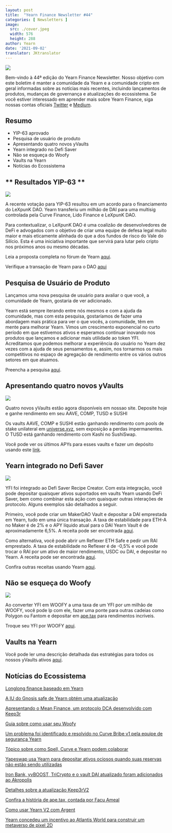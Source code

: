 ```yaml
---
layout: post
title:  "Yearn Finance Newsletter #44"
categories: [ Newsletters ]
image:
  src: ./cover.jpeg
  width: 576
  height: 288
author: Yearn
date: '2021-09-02'
translator: JKtranslator
---
```



![](/_posts/_newsletters/Yearn-Finance-Newsletter-44/cover.jpeg?w=880&h=440)

Bem-vindo à 44ª edição do Yearn Finance Newsletter. Nosso objetivo com este boletim é manter a comunidade da Yearn e a comunidade cripto em geral informadas sobre as notícias mais recentes, incluindo lançamentos de produtos, mudanças de governança e atualizações do ecossistema. Se você estiver interessado em aprender mais sobre Yearn Finance, siga nossas contas oficiais [Twitter](https://twitter.com/iearnfinance) e [Medium](https://medium.com/iearn).

## **Resumo**

- YIP-63 aprovado
- Pesquisa de usuário de produto
- Apresentando quatro novos yVaults
- Yearn integrado no Defi Saver
- Não se esqueça do Woofy
- Vaults na Yearn
- Notícias do Ecossistema

## ** Resultados YIP-63 **

![](/_posts/_newsletters/Yearn-Finance-Newsletter-44/image2.jpg?w=1456&h=690)

A recente votação para YIP-63 resultou em um acordo para o financiamento do LeXpunK DAO. Yearn transferiu um milhão de DAI para uma multisig controlada pela Curve Finance, Lido Finance e LeXpunK DAO.

Para contextualizar, o LeXpunK DAO é uma coalizão de desenvolvedores de DeFi e advogados com o objetivo de criar uma equipe de defesa legal muito maior e mais eticamente alinhada do que a dos fundos de risco do Vale do Silício. Esta é uma iniciativa importante que servirá para lutar pelo cripto nos próximos anos ou mesmo décadas.

Leia a proposta completa no fórum de Yearn [aqui](https://gov.yearn.finance/t/yip-63-fund-builder-first-legal-activism-dao/11280).

Verifique a transação de Yearn para o DAO [aqui](https://etherscan.io/tx/0x0ec0fc55d6dc51b426a254bf2d6de138b1b9a1c3031f4ab3a7b39439fa004392)

## **Pesquisa de Usuário de Produto**

Lançamos uma nova pesquisa de usuário para avaliar o que você, a comunidade de Yearn, gostaria de ver adicionado.

Yearn está sempre iterando entre nós mesmos e com a ajuda da comunidade, mas com esta pesquisa, gostaríamos de fazer uma abordagem mais prática para ver o que vocês, a comunidade, têm em mente para melhorar Yearn. Vimos um crescimento exponencial no curto período em que estivemos ativos e esperamos continuar inovando nos produtos que lançamos e adicionar mais utilidade ao token YFI. Acreditamos que podemos melhorar a experiência do usuário no Yearn dez vezes com a ajuda de seus pensamentos e, assim, nos tornarmos os mais competitivos no espaço de agregação de rendimento entre os vários outros setores em que atuamos.

Preencha a pesquisa [aqui](https://yearnfinance.typeform.com/to/ojp3J8gn).

## **Apresentando quatro novos yVaults**

![](/_posts/_newsletters/Yearn-Finance-Newsletter-44/image3.jpg?w=611&h=298)

Quatro novos yVaults estão agora disponíveis em nossao site. Deposite hoje e ganhe rendimento em seu AAVE, COMP, TUSD e SUSHI

Os vaults AAVE, COMP e SUSHI estão ganhando rendimento com pools de stake unilateral em [universe.xyz](https://universe.xyz/polymorphs), sem exposição a perdas impermanentes. O TUSD está ganhando rendimento com Kashi no SushiSwap.

Você pode ver os últimos APYs para esses vaults e fazer um depósito usando este [link](https://yearn.finance/vaults).

## **Yearn integrado no Defi Saver**

![](/_posts/_newsletters/Yearn-Finance-Newsletter-44/image4.jpg?w=1012&h=506)

YFI foi integrado ao Defi Saver Recipe Creator. Com esta integração, você pode depositar quaisquer ativos suportados em vaults Yearn usando DeFi Saver, bem como combinar esta ação com quaisquer outras interações de protocolo. Alguns exemplos são detalhados a seguir.

Primeiro, você pode criar um MakerDAO Vault e depositar a DAI emprestada em Yearn, tudo em uma única transação. A taxa de estabilidade para ETH-A no Maker é de 2% e o APY líquido atual para o DAI Yearn Vault é de aproximadamente 6,5%. A receita pode ser encontrada [aqui](https://app.defisaver.com/recipes/create?recipe=V3JhcEV0aEFjdGlvbiwyMDtSZWZsZXhlck9wZW5TYWZlQWN0aW9uLEVUSC1BO1JlZmxleGVyU3VwcGx5QWN0aW9uLCQyLHJlY2lwZSxBbGwgYXZhaWxhYmxlO1JlZmxleGVyR2VuZXJhdGVBY3Rpb24sJDIsNjY2NixyZWNpcGU7U2VsbEFjdGlvbiwweDAzYWI0NTg2MzQ5MTBhYWQyMGVmNWYxYzhlZTk2ZjFkNmFjNTQ5MTkscmVjaXBlLDY2NjYsMHhBMGI4Njk5MWM2MjE4YjM2YzFkMTlENGEyZTlFYjBjRTM2MDZlQjQ4LHJlY2lwZSwxO1llYXJuU3VwcGx5QWN0aW9uLDB4QTBiODY5OTFjNjIxOGIzNmMxZDE5RDRhMmU5RWIwY0UzNjA2ZUI0OCxyZWNpcGUsQWxsIGF2YWlsYWJsZSx3YWxsZXQ%3D).

Como alternativa, você pode abrir um Reflexer ETH Safe e pedir um RAI emprestado. A taxa de estabilidade no Reflexer é de -0,5% e você pode trocar o RAI por um ativo de maior rendimento, USDC ou DAI, e depositar no Yearn. A receita pode ser encontrada [aqui](https://app.defisaver.com/recipes/create?recipe=V3JhcEV0aEFjdGlvbiwyMDtSZWZsZXhlck9wZW5TYWZlQWN0aW9uLEVUSC1BO1JlZmxleGVyU3VwcGx5QWN0aW9uLCQyLHJlY2lwZSxBbGwgYXZhaWxhYmxlO1JlZmxleGVyR2VuZXJhdGVBY3Rpb24sJDIsNjY2NixyZWNpcGU7U2VsbEFjdGlvbiwweDAzYWI0NTg2MzQ5MTBhYWQyMGVmNWYxYzhlZTk2ZjFkNmFjNTQ5MTkscmVjaXBlLDY2NjYsMHhBMGI4Njk5MWM2MjE4YjM2YzFkMTlENGEyZTlFYjBjRTM2MDZlQjQ4LHJlY2lwZSwxO1llYXJuU3VwcGx5QWN0aW9uLDB4QTBiODY5OTFjNjIxOGIzNmMxZDE5RDRhMmU5RWIwY0UzNjA2ZUI0OCxyZWNpcGUsQWxsIGF2YWlsYWJsZSx3YWxsZXQ%3D).

Confira outras receitas usando Yearn [aqui](https://app.defisaver.com/).

## **Não se esqueça do Woofy**

![](/_posts/_newsletters/Yearn-Finance-Newsletter-44/image5.jpg?w=986&h=1251)

Ao converter YFI em WOOFY a uma taxa de um YFI por um milhão de WOOFY, você pode lp com ele, fazer uma ponte para outras cadeias como Polygon ou Fantom e depositar em [ape.tax](https://ape.tax/) para rendimentos incríveis.

Troque seu YFI por WOOFY [aqui](https://woofy.finance/).

## **Vaults na Yearn**

Você pode ler uma descrição detalhada das estratégias para todos os nossos yVaults ativos [aqui](https://medium.com/yearn-state-of-the-vaults/the-vaults-at-yearn-9237905ffed3).

## **Notícias do Ecossistema**

[Longlong finance baseado em Yearn](https://twitter.com/longlongfinance/status/1424889905877069826)

[A IU do Gnosis safe de Yearn obtém uma atualização](https://twitter.com/seanmacaonghais/status/1427229450773618695?s=21)

[Apresentando o Mean Finance, um protocolo DCA desenvolvido com Keep3r](https://twitter.com/mean_fi/status/1422947694444785666?s=21)

[Guia sobre como usar seu Woofy](https://twitter.com/cryptannews/status/1426489521911177217?s=21)

[Um problema foi identificado e resolvido no Curve Bribe v1 pela equipe de segurança Yearn](https://twitter.com/bantg/status/1426629982328180737?s=21)

[Tópico sobre como Spell, Curve e Yearn podem colaborar](https://twitter.com/danielesesta/status/1426547097415913476?s=21)

[Yapeswap usa Yearn para depositar ativos ociosos quando suas reservas não estão sendo utilizadas](https://twitter.com/yapeswap/status/1427270229839605761)

[Iron Bank, yvBOOST, TriCrypto e o vault DAI atualizado foram adicionados ao Akropolis](https://twitter.com/akropolisio/status/1427258414229442563)

[Detalhes sobre a atualização Keep3rV2](https://twitter.com/AndreCronjeTech/status/1429021091218006023)

[Confira a história de ape.tax, contada por Facu Ameal](https://twitter.com/fameal/status/1428382076064174080?s=20)

[Como usar Yearn V2 com Argent](https://twitter.com/argentHQ/status/1431205382865760257)

[Yearn concedeu um incentivo ao Atlantis World para construir um metaverso de pixel 2D](https://twitter.com/iearnfinance/status/1432387438014435332)
